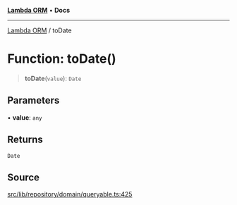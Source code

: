 [**Lambda ORM**](../README.md) • **Docs**

***

[Lambda ORM](../README.md) / toDate

# Function: toDate()

> **toDate**(`value`): `Date`

## Parameters

• **value**: `any`

## Returns

`Date`

## Source

[src/lib/repository/domain/queryable.ts:425](https://github.com/lambda-orm/lambdaorm-base/blob/aa369ded9e7763a31678c0168646a8ee1291b500/src/lib/repository/domain/queryable.ts#L425)
